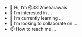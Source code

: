 - 👋 Hi, I’m @3312meharawais
- 👀 I’m interested in ...
- 🌱 I’m currently learning ...
- 💞️ I’m looking to collaborate on ...
- 📫 How to reach me ...

<!---
3312meharawais/3312meharawais is a ✨ special ✨ repository because its `README.md` (this file) appears on your GitHub profile.
You can click the Preview link to take a look at your changes.
--->
